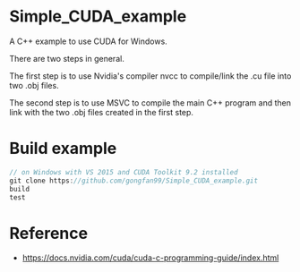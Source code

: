 # Simple_CUDA_example
A C++ example to use CUDA for Windows.

There are two steps in general.

The first step is to use Nvidia's compiler nvcc to compile/link the .cu file into two .obj files.

The second step is to use MSVC to compile the main C++ program and then link with the two .obj files created in the first step. 

# Build example
```c
// on Windows with VS 2015 and CUDA Toolkit 9.2 installed
git clone https://github.com/gongfan99/Simple_CUDA_example.git
build
test
```

# Reference
* https://docs.nvidia.com/cuda/cuda-c-programming-guide/index.html